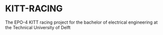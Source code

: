 # KITT-RACING
The EPO-4 KITT racing project for the bachelor of electrical engineering at the Technical University of Delft
